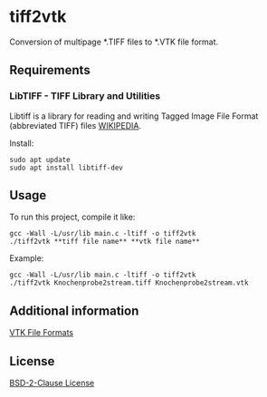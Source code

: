 # tiff2vtk

Conversion of multipage *.TIFF files to *.VTK file format.

## Requirements

### LibTIFF - TIFF Library and Utilities

Libtiff is a library for reading and writing Tagged Image File Format (abbreviated TIFF) files [WIKIPEDIA](https://en.wikipedia.org/wiki/Libtiff).

Install:
```
sudo apt update
sudo apt install libtiff-dev
```
## Usage

To run this project, compile it like:
```
gcc -Wall -L/usr/lib main.c -ltiff -o tiff2vtk
./tiff2vtk **tiff file name** **vtk file name**
```

Example:
```
gcc -Wall -L/usr/lib main.c -ltiff -o tiff2vtk
./tiff2vtk Knochenprobe2stream.tiff Knochenprobe2stream.vtk
```

## Additional information

[VTK File Formats](https://vtk.org/wp-content/uploads/2015/04/file-formats.pdf)

## License

[BSD-2-Clause License](https://github.com/bennyschnabel/tiff2vtk/blob/main/LICENSE)

